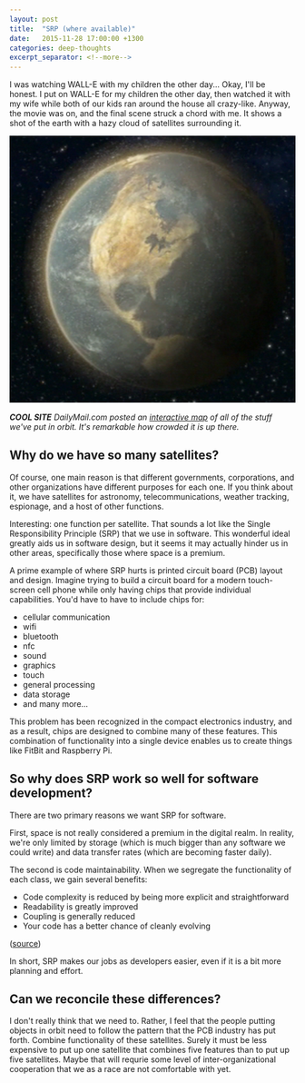 ```yaml
---
layout: post
title:  "SRP (where available)"
date:   2015-11-28 17:00:00 +1300
categories: deep-thoughts
excerpt_separator: <!--more-->
---
```

I was watching WALL-E with my children the other day... Okay, I'll be honest. I put on WALL-E for my children the other day, then watched it with my wife while both of our kids ran around the house all crazy-like. Anyway, the movie was on, and the final scene struck a chord with me. It shows a shot of the earth with a hazy cloud of satellites surrounding it.

<!--more-->

![WALL-E Earth](images/wall-e-earth.png)

***COOL SITE** DailyMail.com posted an [interactive map](http://www.dailymail.co.uk/sciencetech/article-3152148/) of all of the stuff we've put in orbit. It's remarkable how crowded it is up there.*

## Why do we have so many satellites?

Of course, one main reason is that different governments, corporations, and other organizations have different purposes for each one. If you think about it, we have satellites for astronomy, telecommunications, weather tracking, espionage, and a host of other functions.

Interesting: one function per satellite. That sounds a lot like the Single Responsibility Principle (SRP) that we use in software. This wonderful ideal greatly aids us in software design, but it seems it may actually hinder us in other areas, specifically those where space is a premium.

A prime example of where SRP hurts is printed circuit board (PCB) layout and design. Imagine trying to build a circuit board for a modern touch-screen cell phone while only having chips that provide individual capabilities. You'd have to have to include chips for:

- cellular communication
- wifi
- bluetooth
- nfc
- sound
- graphics
- touch
- general processing
- data storage
- and many more...

This problem has been recognized in the compact electronics industry, and as a result, chips are designed to combine many of these features. This combination of functionality into a single device enables us to create things like FitBit and Raspberry Pi.

## So why does SRP work so well for software development?

There are two primary reasons we want SRP for software.

First, space is not really considered a premium in the digital realm. In reality, we're only limited by storage (which is much bigger than any software we could write) and data transfer rates (which are becoming faster daily).

The second is code maintainability. When we segregate the functionality of each class, we gain several benefits:

- Code complexity is reduced by being more explicit and straightforward
- Readability is greatly improved
- Coupling is generally reduced
- Your code has a better chance of cleanly evolving

([source](http://codebetter.com/karlseguin/2008/12/05/get-solid-single-responsibility-principle/))

In short, SRP makes our jobs as developers easier, even if it is a bit more planning and effort.

## Can we reconcile these differences?

I don't really think that we need to. Rather, I feel that the people putting objects in orbit need to follow the pattern that the PCB industry has put forth. Combine functionality of these satellites. Surely it must be less expensive to put up one satellite that combines five features than to put up five satellites. Maybe that will requrie some level of inter-organizational cooperation that we as a race are not comfortable with yet.